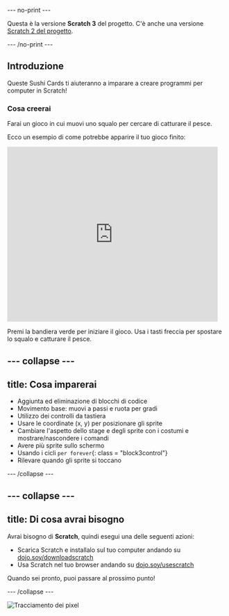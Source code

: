 \--- no-print \---

Questa è la versione **Scratch 3** del progetto. C'è anche una versione [Scratch 2 del progetto](https://projects.raspberrypi.org/en/projects/cd-beginner-scratch-sushi-scratch2).

\--- /no-print \---

## Introduzione

Queste Sushi Cards ti aiuteranno a imparare a creare programmi per computer in Scratch!

### Cosa creerai

Farai un gioco in cui muovi uno squalo per cercare di catturare il pesce.

Ecco un esempio di come potrebbe apparire il tuo gioco finito:

<div class="scratch-preview">
  <iframe allowtransparency="true" width="485" height="402" src="https://scratch.mit.edu/projects/embed/205355052/?autostart=false" frameborder="0"></iframe>
</div>

Premi la bandiera verde per iniziare il gioco. Usa i tasti freccia per spostare lo squalo e catturare il pesce.

## \--- collapse \---

## title: Cosa imparerai

+ Aggiunta ed eliminazione di blocchi di codice
+ Movimento base: muovi a passi e ruota per gradi
+ Utilizzo dei controlli da tastiera
+ Usare le coordinate (x, y) per posizionare gli sprite
+ Cambiare l'aspetto dello stage e degli sprite con i costumi e mostrare/nascondere i comandi
+ Avere più sprite sullo schermo
+ Usando i cicli `per forever`{: class = "block3control"}
+ Rilevare quando gli sprite si toccano

\--- /collapse \---

## \--- collapse \---

## title: Di cosa avrai bisogno

Avrai bisogno di **Scratch**, quindi esegui una delle seguenti azioni:

+ Scarica Scratch e installalo sul tuo computer andando su [dojo.soy/downloadscratch](http://dojo.soy/downloadscratch)
+ Usa Scratch nel tuo browser andando su [dojo.soy/usescratch](http://dojo.soy/usescratch)

Quando sei pronto, puoi passare al prossimo punto!

\--- /collapse \---

![Tracciamento dei pixel](http://code.org/api/hour/begin_coderdojo_sushi.png)
